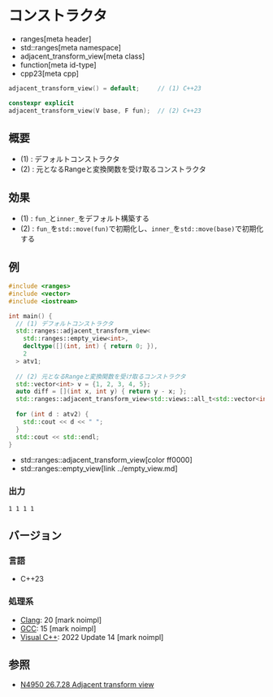 # コンストラクタ
* ranges[meta header]
* std::ranges[meta namespace]
* adjacent_transform_view[meta class]
* function[meta id-type]
* cpp23[meta cpp]

```cpp
adjacent_transform_view() = default;     // (1) C++23

constexpr explicit
adjacent_transform_view(V base, F fun);  // (2) C++23
```

## 概要

- (1) : デフォルトコンストラクタ
- (2) : 元となるRangeと変換関数を受け取るコンストラクタ

## 効果

- (1) : `fun_`と`inner_`をデフォルト構築する
- (2) : `fun_`を`std::move(fun)`で初期化し、`inner_`を`std::move(base)`で初期化する

## 例
```cpp example
#include <ranges>
#include <vector>
#include <iostream>

int main() {
  // (1) デフォルトコンストラクタ
  std::ranges::adjacent_transform_view<
    std::ranges::empty_view<int>,
    decltype([](int, int) { return 0; }),
    2
  > atv1;
  
  // (2) 元となるRangeと変換関数を受け取るコンストラクタ
  std::vector<int> v = {1, 2, 3, 4, 5};
  auto diff = [](int x, int y) { return y - x; };
  std::ranges::adjacent_transform_view<std::views::all_t<std::vector<int>&>, decltype(diff), 2> atv2(v, diff);
  
  for (int d : atv2) {
    std::cout << d << " ";
  }
  std::cout << std::endl;
}
```
* std::ranges::adjacent_transform_view[color ff0000]
* std::ranges::empty_view[link ../empty_view.md]

### 出力
```
1 1 1 1 
```

## バージョン
### 言語
- C++23

### 処理系
- [Clang](/implementation.md#clang): 20 [mark noimpl]
- [GCC](/implementation.md#gcc): 15 [mark noimpl]
- [Visual C++](/implementation.md#visual_cpp): 2022 Update 14 [mark noimpl]

## 参照
- [N4950 26.7.28 Adjacent transform view](https://timsong-cpp.github.io/cppwp/n4950/range.adjacent.transform)
